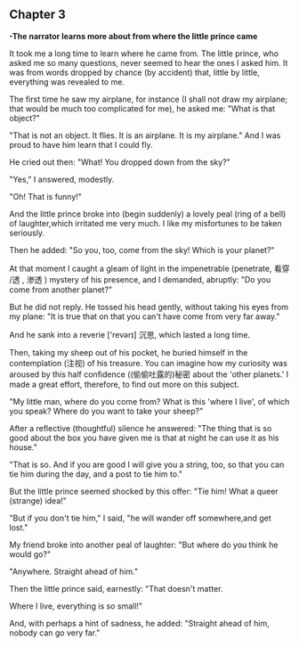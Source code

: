 ## Chapter 3

**-The narrator learns more about from where the little prince came**

It took me a long time to learn where he came from. The little prince, who asked me so many questions, never seemed to hear the ones I asked him. It was from words dropped by chance (by accident) that, little by little, everything was revealed to me.

The first time he saw my airplane, for instance (I shall not draw my airplane; that would be much too complicated for me), he asked me: "What is that object?"

"That is not an object. It flies. It is an airplane. It is my airplane." And I was proud to have him learn that I could fly.

He cried out then: "What! You dropped down from the sky?"

"Yes," I answered, modestly.

"Oh! That is funny!"

And the little prince broke into (begin suddenly) a lovely peal (ring of a bell) of laughter,which irritated me very much. I like my misfortunes to be taken seriously.

Then he added: "So you, too, come from the sky! Which is your planet?"

At that moment I caught a gleam of light in the impenetrable (penetrate, 看穿 /透 , 渗透 ) mystery of his presence, and I demanded, abruptly: "Do you come from another planet?"

But he did not reply. He tossed his head gently, without taking his eyes from my plane: "It is true that on that you can't have come from very far away."

And he sank into a reverie ['revərɪ] 沉思, which lasted a long time.

Then, taking my sheep out of his pocket, he buried himself in the contemplation (注视) of his treasure.
You can imagine how my curiosity was aroused by this half confidence ((偷偷吐露的)秘密 about the 'other planets.' I made a great effort, therefore, to find out more on this subject.

"My little man, where do you come from? What is this 'where I live', of which you speak? Where do you want to take your sheep?"

After a reflective (thoughtful) silence he answered: "The thing that is so good about the box you have given me is that at night he can use it as his house."

"That is so. And if you are good I will give you a string, too, so that you can tie him during the day, and a post to tie him to."

But the little prince seemed shocked by this offer: "Tie him! What a queer (strange) idea!"

"But if you don't tie him," I said, "he will wander off somewhere,and get lost."

My friend broke into another peal of laughter: "But where do you think he would go?"

"Anywhere. Straight ahead of him."

Then the little prince said, earnestly: "That doesn't matter.

Where I live, everything is so small!"

And, with perhaps a hint of sadness, he added: "Straight ahead of him, nobody can go very far." 
